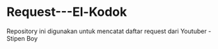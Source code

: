 # Request---El-Kodok
Repository ini digunakan untuk mencatat daftar request dari Youtuber - Stipen Boy

